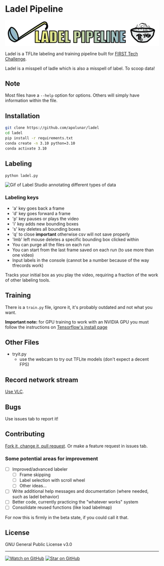 
# Ladel Pipeline

![The procrastination banner](./images/ladelbanner.png)

Ladel is a TFLite labeling and training pipeline built for [FIRST Tech Challenge](<https://www.firstinspires.org/robotics/ftc>).

Ladel is a misspell of ladle which is also a misspell of label. To scoop data!

## Note

Most files have a `--help` option for options. Others will simply have information within the file.

## Installation

```bash
git clone https://github.com/apolunar/ladel
cd ladel
pip install -r requirements.txt
conda create -n 3.10 python=3.10
conda activate 3.10
```

## Labeling

`python ladel.py`

![Gif of Label Studio annotating different types of data](./images/ladelpy.GIF)

### Labeling keys

- 'a' key goes back a frame
- 'd' key goes forward a frame
- 'p' key pauses or plays the video
- 'i' key adds new bounding boxes
- 's' key deletes all bounding boxes
- 'q' to close **important** otherwise csv will not save properly
- 'lmb' left mouse deletes a specific bounding box clicked within
- You can purge all the files on each run
- You can start from the last frame saved on each run (to use more than one video)
- Input labels in the console (cannot be a number because of the way tfrecords work)

Tracks your initial box as you play the video, requiring a fraction of the work of other labeling tools.

## Training

There is a `train.py` file, ignore it, it's probably outdated and not what you want.

**Important note:** for GPU training to work with an NVIDIA GPU you must follow the instructions on [Tensorflow's install page](https://www.tensorflow.org/install/pip)

## Other Files

- tryit.py
  - use the webcam to try out TFLite models (don't expect a decent FPS)

## Record network stream

[Use VLC](https://recorder.easeus.com/screen-recording-resource/record-streaming-video-with-vlc.html).

## Bugs

Use issues tab to report it!

## Contributing

[Fork it, change it, pull request](https://docs.github.com/en/pull-requests/collaborating-with-pull-requests/proposing-changes-to-your-work-with-pull-requests/creating-a-pull-request-from-a-fork). Or make a feature request in issues tab.

### Some potential areas for improvement

- [ ] Improved/advanced labeler
  - [ ] Frame skipping
  - [ ] Label selection with scroll wheel
  - [ ] Other ideas...
- [ ] Write additional help messages and documentation (where needed, such as ladel behavior)
- [ ] Better code, currently practicing the "whatever works" system
- [ ] Consolidate reused functions (like load labelmap)

For now this is firmly in the beta state, if you could call it that.

## License

GNU General Public License v3.0

---

[![Watch on GitHub](https://img.shields.io/github/watchers/apolunar/ladel.svg?style=social)](https://github.com/apolunar/ladel/watchers)
[![Star on GitHub](https://img.shields.io/github/stars/apolunar/ladel.svg?style=social)](https://github.com/PotentialEnergyRobotics/ladel/stargazers)
